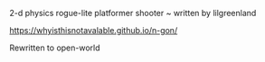 2-d physics rogue-lite platformer shooter ~ written by lilgreenland

https://whyisthisnotavalable.github.io/n-gon/

Rewritten to open-world
